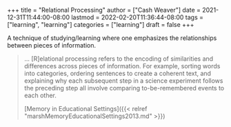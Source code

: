 +++
title = "Relational Processing"
author = ["Cash Weaver"]
date = 2021-12-31T11:44:00-08:00
lastmod = 2022-02-20T11:36:44-08:00
tags = ["learning", "learning"]
categories = ["learning"]
draft = false
+++

A technique of studying/learning where one emphasizes the relationships between pieces of information.

> ... [R]elational processing refers to the encoding of similarities and differences across pieces of information. For example, sorting words into categories, ordering sentences to create a coherent text, and explaining why each subsequent step in a science experiment follows the preceding step all involve comparing to-be-remembered events to each other.
>
> [Memory in Educational Settings]({{< relref "marshMemoryEducationalSettings2013.md" >}})
